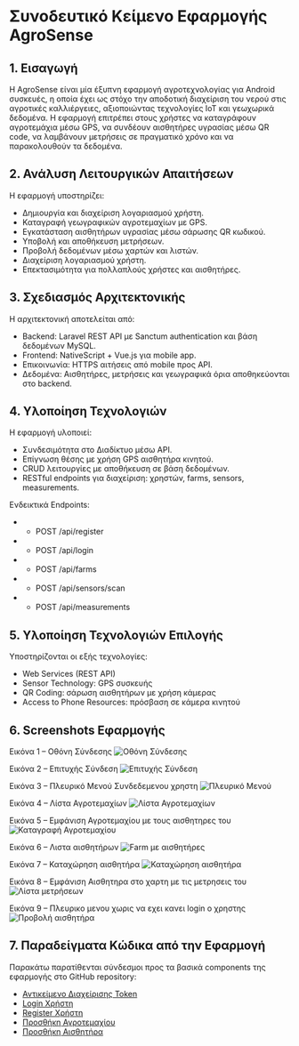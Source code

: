 # Συνοδευτικό Κείμενο Εφαρμογής AgroSense

## 1. Εισαγωγή

Η AgroSense είναι μία έξυπνη εφαρμογή αγροτεχνολογίας για Android συσκευές, η οποία έχει ως στόχο την αποδοτική διαχείριση του νερού στις αγροτικές καλλιέργειες, αξιοποιώντας τεχνολογίες IoT και γεωχωρικά δεδομένα. Η εφαρμογή επιτρέπει στους χρήστες να καταγράφουν αγροτεμάχια μέσω GPS, να συνδέουν αισθητήρες υγρασίας μέσω QR code, να λαμβάνουν μετρήσεις σε πραγματικό χρόνο και να παρακολουθούν τα δεδομένα.

## 2. Ανάλυση Λειτουργικών Απαιτήσεων

Η εφαρμογή υποστηρίζει:
- Δημιουργία και διαχείριση λογαριασμού χρήστη.
- Καταγραφή γεωγραφικών αγροτεμαχίων με GPS.
- Εγκατάσταση αισθητήρων υγρασίας μέσω σάρωσης QR κωδικού.
- Υποβολή και αποθήκευση μετρήσεων.
- Προβολή δεδομένων μέσω χαρτών και λιστών.
- Διαχείριση λογαριασμού χρήστη.
- Επεκτασιμότητα για πολλαπλούς χρήστες και αισθητήρες.

## 3. Σχεδιασμός Αρχιτεκτονικής

Η αρχιτεκτονική αποτελείται από:
- Backend: Laravel REST API με Sanctum authentication και βάση δεδομένων MySQL.
- Frontend: NativeScript + Vue.js για mobile app.
- Επικοινωνία: HTTPS αιτήσεις από mobile προς API.
- Δεδομένα: Αισθητήρες, μετρήσεις και γεωγραφικά όρια αποθηκεύονται στο backend.

## 4. Υλοποίηση Τεχνολογιών

Η εφαρμογή υλοποιεί:
- Συνδεσιμότητα στο Διαδίκτυο μέσω API.
- Επίγνωση θέσης με χρήση GPS αισθητήρα κινητού.
- CRUD λειτουργίες με αποθήκευση σε βάση δεδομένων.
- RESTful endpoints για διαχείριση: χρηστών, farms, sensors, measurements.

Ενδεικτικά Endpoints:

- - POST /api/register
- - POST /api/login
- - POST /api/farms
- - POST /api/sensors/scan
- - POST /api/measurements
## 5. Υλοποίηση Τεχνολογιών Επιλογής

Υποστηρίζονται οι εξής τεχνολογίες:
- Web Services (REST API)
- Sensor Technology: GPS συσκευής
- QR Coding: σάρωση αισθητήρων με χρήση κάμερας
- Access to Phone Resources: πρόσβαση σε κάμερα κινητού

## 6. Screenshots Εφαρμογής

Εικόνα 1 – Οθόνη Σύνδεσης
![Οθόνη Σύνδεσης](images/loginpage.png)

Εικόνα 2 – Επιτυχής Σύνδεση
![Επιτυχής Σύνδεση](images/login_success.png)

Εικόνα 3 – Πλευρικό Μενού Συνδεδεμενου χρηστη
![Πλευρικό Μενού](images/loged_in_drawer.png)

Εικόνα 4 – Λίστα Αγροτεμαχίων
![Λίστα Αγροτεμαχίων](images/Farms.png)

Εικόνα 5 – Εμφάνιση Αγροτεμαχίου με τους αισθητηρες του
![Καταγραφή Αγροτεμαχίου](images/farm.png)

Εικόνα 6 – Λιστα αισθητήρων
![Farm με αισθητήρες](images/sensors.png)

Εικόνα 7 – Καταχώρηση αισθητήρα
![Καταχώρηση αισθητήρα](images/scan.png)

Εικόνα 8 – Εμφάνιση  Αισθητηρα  στο χαρτη με τις μετρησεις του
![Λίστα μετρήσεων](images/Sensor.png)

Εικόνα 9 – Πλευρικο μενου χωρις να εχει κανει login ο χρηστης
![Προβολή αισθητήρα](images/no_login_drawer.png)

## 7. Παραδείγματα Κώδικα από την Εφαρμογή

Παρακάτω παρατίθενται σύνδεσμοι προς τα βασικά components της εφαρμογής στο GitHub repository:

- [Αντικείμενο Διαχείρισης Token](https://github.com/AgroSensePlatform/agrosenseApp/blob/main/app/shared/auth-service.js)
- [Login Χρήστη](https://github.com/AgroSensePlatform/agrosenseApp/blob/main/app/components/Login.vue)
- [Register Χρήστη](https://github.com/AgroSensePlatform/agrosenseApp/blob/main/app/components/Register.vue)
- [Προσθήκη Αγροτεμαχίου](https://github.com/AgroSensePlatform/agrosenseApp/blob/main/app/components/Farm/AddFarm.vue)
- [Προσθήκη Αισθητήρα](https://github.com/AgroSensePlatform/agrosenseApp/blob/main/app/components/Sensor/AddSensor.vue)



